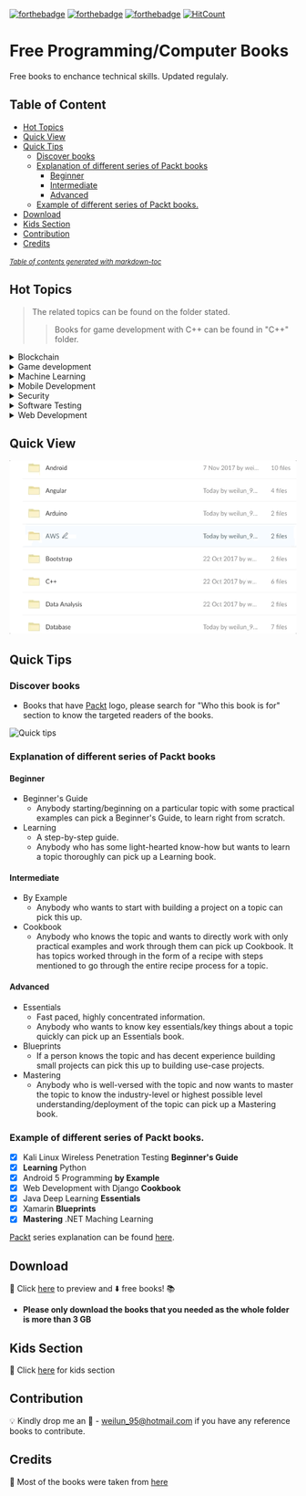 [![forthebadge](http://forthebadge.com/images/badges/check-it-out.svg)](http://forthebadge.com)
[![forthebadge](http://forthebadge.com/images/badges/makes-people-smile.svg)](http://forthebadge.com)
[![forthebadge](http://forthebadge.com/images/badges/built-by-developers.svg)](http://forthebadge.com)
[![HitCount](http://hits.dwyl.io/wlun001/free-programming-books.svg)](http://hits.dwyl.io/wlun001/free-programming-books)
# Free Programming/Computer Books 
Free books to enchance technical skills. Updated regulaly.  

## Table of Content
 * [Hot Topics](#hot-topics)
  * [Quick View](#quick-view)
  * [Quick Tips](#quick-tips)
    + [Discover books](#discover-books)
    + [Explanation of different series of Packt books](#explanation-of-different-series-of-packt-books)
      - [Beginner](#beginner)
      - [Intermediate](#intermediate)
      - [Advanced](#advanced)
    + [Example of different series of Packt books.](#example-of-different-series-of-packt-books)
  * [Download](#download)
  * [Kids Section](#kids-section)
  * [Contribution](#contribution)
  * [Credits](#credits)

<small><i><a href='http://ecotrust-canada.github.io/markdown-toc/'>Table of contents generated with markdown-toc</a></i></small>

## Hot Topics
>The related topics can be found on the folder stated. 
>>Books for game development with C++ can be found in "C++" folder. 

<details>
     <summary>Blockchain</summary>
</details>
<details>
     <summary>Game development</summary>
  	 <p>
  		<ul>
  		<li>C++</li>
  		<li>iOS</li>
 	    <li>Unity</li>
		</ul>  
 	 </p>
</details>

<details>
     <summary>Machine Learning</summary>
  	 <p>
  		<ul>
  		<li>.NET</li>
  		<li>Java</li>
 	    <li>Python</li>
 	    <li>R</li>
 	    <li>TensorFlow</li>
		</ul>  
 	 </p>
</details>

<details>
    <summary>Mobile Development</summary>
    <p>
        <ul>
            <li>
                <details>
                    <summary>Native</summary>
                    <p>
                        <ul>
                            <li>Java/Kotlin</li>
                            <li>Objective-C/Swift</li>
                        </ul>
                    </p>
                </details>
            </li>
            <li><details>
                    <summary>Cross-platform</summary>
                    <p>
                        <ul>
                            <li>React Native</li>
                            <li>Xamarin</li>
                        </ul>
                    </p>
                </details></li>
        </ul>
    </p>
</details>


<details>
     <summary>Security</summary>
  	 <p>
  		<ul>
  		<li>Android</li>
  		<li>Linux</li>
		</ul>  
 	 </p>
</details>
<details>
     <summary>Software Testing</summary>
  	 <p>
  		<ul>
  		<li>Kali Linux</li>
  		<li>Python</li>
		</ul>  
 	 </p>
</details>

<details>
    <summary>Web Development</summary>
    <p>
        <ul>
            <li>Angular</li>
            <li>ASP.NET</li>
            <li>Bootstrap</li>
            <li>Django</li>
            <li>Flux</li>
            <li>JavaScript</li>
            <li>Node.js</li>
            <li>PHP</li>
            <li>Python</li>
            <li>React</li>
            <li>Scrapy</li>
        </ul>
    </p>
</details>
   
## Quick View
![](resource/quick-look.gif "Quick view of available books")

## Quick Tips
### Discover books
* Books that have [Packt](https://www.packtpub.com) logo, please search for "Who this book is for" section to know the targeted readers of the books.

![](resource/quick-tips.gif "Quick tips")
### Explanation of different series of Packt books
#### Beginner
  * Beginner's Guide
    * Anybody starting/beginning on a particular topic with some practical examples can pick a Beginner's Guide, to learn right from scratch.
  * Learning
    * A step-by-step guide. 
    * Anybody who has some light-hearted know-how but wants to learn a topic thoroughly can pick up a Learning book.
#### Intermediate 
  * By Example
    * Anybody who wants to start with building a project on a topic can pick this up.
  * Cookbook
    * Anybody who knows the topic and wants to directly work with only practical examples and work through them can pick up    Cookbook. It has topics worked through in the form of a recipe with steps mentioned to go through the entire recipe process for a topic.
#### Advanced
  * Essentials
    * Fast paced, highly concentrated information.
    * Anybody who wants to know key essentials/key things about a topic quickly can pick up an Essentials book.
  * Blueprints
    * If a person knows the topic and has decent experience building small projects can pick this up to building use-case projects.
  * Mastering
    * Anybody who is well-versed with the topic and now wants to master the topic to know the industry-level or highest possible level understanding/deployment of the topic can pick up a Mastering book.
  
### Example of different series of Packt books.
- [x] Kali Linux Wireless Penetration Testing **Beginner's Guide**
- [x] **Learning** Python
- [x] Android 5 Programming **by Example**
- [x] Web Development with Django **Cookbook**
- [x] Java Deep Learning **Essentials**
- [x] Xamarin **Blueprints**
- [x] **Mastering** .NET Maching Learning

[Packt](https://www.packtpub.com) series explanation can be found [here](https://prezi.com/6rhnqbkomjtr/the-different-series-of-packt-books).
  
## Download 
:link: Click [here](https://goo.gl/zTVKNu) to preview and :arrow_down: free books! :books:
* **Please only download the books that you needed as the whole folder is more than 3 GB**

## Kids Section
:link: Click [here](https://goo.gl/f8D7BV) for kids section

## Contribution 
:bulb: Kindly drop me an :email: - weilun_95@hotmail.com if you have any reference books to contribute.

## Credits
:link: Most of the books were taken from [here](https://www.packtpub.com/packt/offers/free-learning)
